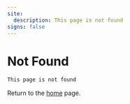 ```yaml
---
site:
  description: This page is not found
signs: false
---
```


# Not Found

```markdown remark type=danger
This page is not found
```

Return to the <a href="/">home</a> page.
